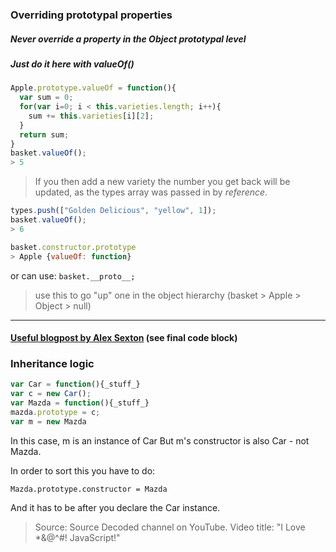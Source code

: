 ### Overriding prototypal properties
##### Never override a property in the Object prototypal level
##### Just do it here with valueOf()
```javascript
Apple.prototype.valueOf = function(){
  var sum = 0;
  for(var i=0; i < this.varieties.length; i++){
    sum += this.varieties[i][2];
  }
  return sum;
}
basket.valueOf();
> 5
```
> If you then add a new variety the number you get back will be updated, as the types array was passed in by *reference*.

```javascript
types.push(["Golden Delicious", "yellow", 1]);
basket.valueOf();
> 6
```
```javascript
basket.constructor.prototype
> Apple {valueOf: function}
```
or can use:  ```basket.__proto__;```
> use this to go "up" one in the object hierarchy (basket > Apple > Object > null)

---

#### [Useful blogpost by Alex Sexton](https://alexsexton.com/blog/2013/04/understanding-javascript-inheritance/) (see final code block)

### Inheritance logic

```javascript
var Car = function(){_stuff_}
var c = new Car();
var Mazda = function(){_stuff_}
mazda.prototype = c;
var m = new Mazda
```
In this case, m is an instance of Car
But
m's constructor is also Car - not Mazda.

In order to sort this you have to do:

`Mazda.prototype.constructor = Mazda`

And it has to be after you declare the Car instance.

>Source: Source Decoded channel on YouTube. Video title: "I Love *&@^#! JavaScript!"